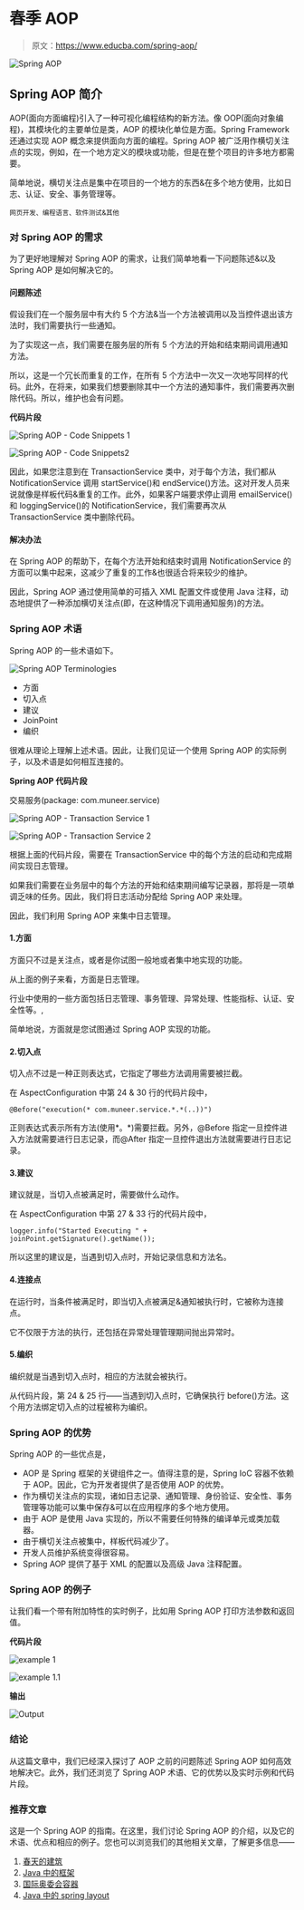 # 春季 AOP

> 原文：<https://www.educba.com/spring-aop/>

![Spring AOP](img/7dfe81742268cd54a1b427d5e6f24914.png)



## Spring AOP 简介

AOP(面向方面编程)引入了一种可视化编程结构的新方法。像 OOP(面向对象编程)，其模块化的主要单位是类，AOP 的模块化单位是方面。Spring Framework 还通过实现 AOP 概念来提供面向方面的编程。Spring AOP 被广泛用作横切关注点的实现，例如，在一个地方定义的模块或功能，但是在整个项目的许多地方都需要。

简单地说，横切关注点是集中在项目的一个地方的东西&在多个地方使用，比如日志、认证、安全、事务管理等。

<small>网页开发、编程语言、软件测试&其他</small>

### 对 Spring AOP 的需求

为了更好地理解对 Spring AOP 的需求，让我们简单地看一下问题陈述&以及 Spring AOP 是如何解决它的。

#### 问题陈述

假设我们在一个服务层中有大约 5 个方法&当一个方法被调用以及当控件退出该方法时，我们需要执行一些通知。

为了实现这一点，我们需要在服务层的所有 5 个方法的开始和结束期间调用通知方法。

所以，这是一个冗长而重复的工作，在所有 5 个方法中一次又一次地写同样的代码。此外，在将来，如果我们想要删除其中一个方法的通知事件，我们需要再次删除代码。所以，维护也会有问题。

**代码片段**

![Spring AOP - Code Snippets 1](img/1492469d693ad6e8fde6ae6c447be50a.png)



![ Spring AOP - Code Snippets2](img/07a8d22610259df8e22ce496c2253fc4.png)



因此，如果您注意到在 TransactionService 类中，对于每个方法，我们都从 NotificationService 调用 startService()和 endService()方法。这对开发人员来说就像是样板代码&重复的工作。此外，如果客户端要求停止调用 emailService()和 loggingService()的 NotificationService，我们需要再次从 TransactionService 类中删除代码。

#### 解决办法

在 Spring AOP 的帮助下，在每个方法开始和结束时调用 NotificationService 的方面可以集中起来，这减少了重复的工作&也很适合将来较少的维护。

因此，Spring AOP 通过使用简单的可插入 XML 配置文件或使用 Java 注释，动态地提供了一种添加横切关注点(即，在这种情况下调用通知服务)的方法。

### Spring AOP 术语

Spring AOP 的一些术语如下。

![Spring AOP Terminologies](img/c7d897d8c617fca39ce849a6dd6c5e0d.png)



*   方面
*   切入点
*   建议
*   JoinPoint
*   编织

很难从理论上理解上述术语。因此，让我们见证一个使用 Spring AOP 的实际例子，以及术语是如何相互连接的。

**Spring AOP 代码片段**

交易服务(package: com.muneer.service)

![Spring AOP - Transaction Service 1](img/9be7e94d0654ac56660b69c79dc4adf3.png)



![Spring AOP - Transaction Service 2](img/ca3dee656d0cccaaca97e777ecd9b999.png)



根据上面的代码片段，需要在 TransactionService 中的每个方法的启动和完成期间实现日志管理。

如果我们需要在业务层中的每个方法的开始和结束期间编写记录器，那将是一项单调乏味的任务。因此，我们将日志活动分配给 Spring AOP 来处理。

因此，我们利用 Spring AOP 来集中日志管理。

#### 1.方面

方面只不过是关注点，或者是你试图一般地或者集中地实现的功能。

从上面的例子来看，方面是日志管理。

行业中使用的一些方面包括日志管理、事务管理、异常处理、性能指标、认证、安全性等。,

简单地说，方面就是您试图通过 Spring AOP 实现的功能。

#### 2.切入点

切入点不过是一种正则表达式，它指定了哪些方法调用需要被拦截。

在 AspectConfiguration 中第 24 & 30 行的代码片段中，

```
@Before("execution(* com.muneer.service.*.*(..))")
```

正则表达式表示所有方法(使用*。*)需要拦截。另外，@Before 指定一旦控件进入方法就需要进行日志记录，而@After 指定一旦控件退出方法就需要进行日志记录。

#### 3.建议

建议就是，当切入点被满足时，需要做什么动作。

在 AspectConfiguration 中第 27 & 33 行的代码片段中，

```
logger.info("Started Executing " + joinPoint.getSignature().getName());
```

所以这里的建议是，当遇到切入点时，开始记录信息和方法名。

#### 4.连接点

在运行时，当条件被满足时，即当切入点被满足&通知被执行时，它被称为连接点。

它不仅限于方法的执行，还包括在异常处理管理期间抛出异常时。

#### 5.编织

编织就是当遇到切入点时，相应的方法就会被执行。

从代码片段，第 24 & 25 行——当遇到切入点时，它确保执行 before()方法。这个用方法绑定切入点的过程被称为编织。

### Spring AOP 的优势

Spring AOP 的一些优点是，

*   AOP 是 Spring 框架的关键组件之一。值得注意的是，Spring IoC 容器不依赖于 AOP。因此，它为开发者提供了是否使用 AOP 的优势。
*   作为横切关注点的实现，诸如日志记录、通知管理、身份验证、安全性、事务管理等功能可以集中保存&可以在应用程序的多个地方使用。
*   由于 AOP 是使用 Java 实现的，所以不需要任何特殊的编译单元或类加载器。
*   由于横切关注点被集中，样板代码减少了。
*   开发人员维护系统变得很容易。
*   Spring AOP 提供了基于 XML 的配置以及高级 Java 注释配置。

### Spring AOP 的例子

让我们看一个带有附加特性的实时例子，比如用 Spring AOP 打印方法参数和返回值。

**代码片段**

![ example 1](img/882dbc69671e152d492e6462df2d66b0.png)



![example 1.1](img/8793267eec20109ae9007bfb5cd900ef.png)



**输出**

![Output](img/b29d247ec58e69f085fdc35963b7129d.png)



### 结论

从这篇文章中，我们已经深入探讨了 AOP 之前的问题陈述 Spring AOP 如何高效地解决它。此外，我们还浏览了 Spring AOP 术语、它的优势以及实时示例和代码片段。

### 推荐文章

这是一个 Spring AOP 的指南。在这里，我们讨论 Spring AOP 的介绍，以及它的术语、优点和相应的例子。您也可以浏览我们的其他相关文章，了解更多信息——

1.  [春天的建筑](https://www.educba.com/spring-architecture/)
2.  [Java 中的框架](https://www.educba.com/frameworks-in-java/)
3.  [国际奥委会容器](https://www.educba.com/ioc-containers/)
4.  [Java 中的 spring layout](https://www.educba.com/springlayout-in-java/)






